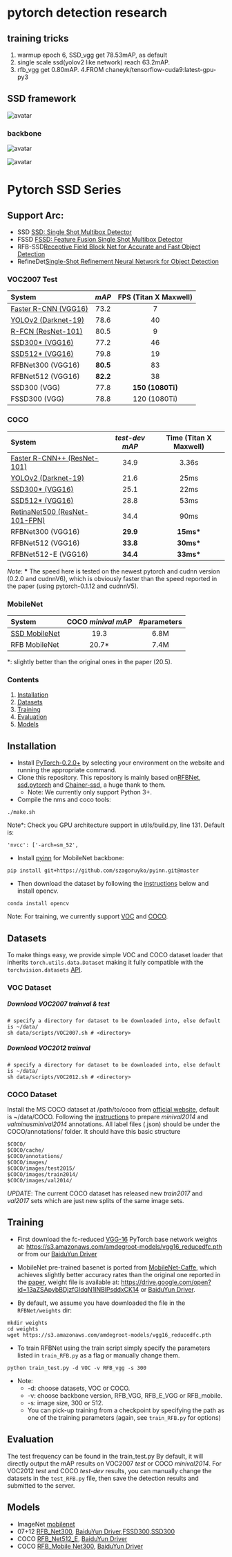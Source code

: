 # pytorch detection research

## training tricks

1. warmup epoch 6, SSD_vgg get 78.53mAP, as default
2. single scale ssd(yolov2 like network) reach 63.2mAP.
3. rfb_vgg get 0.80mAP.
4.FROM chaneyk/tensorflow-cuda9:latest-gpu-py3 


## SSD framework
![avatar](https://github.com/musicbeer/image/blob/master/v2-a43295a3e146008b2131b160eec09cd4_r.jpg?raw=true)

### backbone
![avatar](https://github.com/musicbeer/image/blob/master/detection/2018081115024484.png?raw=true)

![avatar](https://github.com/musicbeer/image/blob/master/detection/images.png?raw=true)




# Pytorch SSD Series
## Support Arc:
* SSD [SSD: Single Shot Multibox  Detector](https://arxiv.org/abs/1512.02325)
* FSSD [FSSD: Feature Fusion Single Shot Multibox Detector](https://arxiv.org/abs/1712.00960)
* RFB-SSD[Receptive Field Block Net for Accurate and Fast Object Detection](https://arxiv.org/abs/1711.07767)
* RefineDet[Single-Shot Refinement Neural Network for Object Detection](https://arxiv.org/pdf/1711.06897.pdf)

### VOC2007 Test
| System                                   |  *mAP*   | **FPS** (Titan X Maxwell) |
| :--------------------------------------- | :------: | :-----------------------: |
| [Faster R-CNN (VGG16)](https://github.com/ShaoqingRen/faster_rcnn) |   73.2   |             7             |
| [YOLOv2 (Darknet-19)](http://pjreddie.com/darknet/yolo/) |   78.6   |            40             |
| [R-FCN (ResNet-101)](https://github.com/daijifeng001/R-FCN) |   80.5   |             9             |
| [SSD300* (VGG16)](https://github.com/weiliu89/caffe/tree/ssd) |   77.2   |            46             |
| [SSD512* (VGG16)](https://github.com/weiliu89/caffe/tree/ssd) |   79.8   |            19             |
| RFBNet300 (VGG16)                        | **80.5** |            83             |
| RFBNet512 (VGG16)                        | **82.2** |            38             |
| SSD300 (VGG)                             |   77.8   |     **150 (1080Ti)**      |
| FSSD300 (VGG)                            |   78.8   |       120 (1080Ti)        |

### COCO 
| System                                   | *test-dev mAP* | **Time** (Titan X Maxwell) |
| :--------------------------------------- | :------------: | :------------------------: |
| [Faster R-CNN++ (ResNet-101)](https://github.com/KaimingHe/deep-residual-networks) |      34.9      |           3.36s            |
| [YOLOv2 (Darknet-19)](http://pjreddie.com/darknet/yolo/) |      21.6      |            25ms            |
| [SSD300* (VGG16)](https://github.com/weiliu89/caffe/tree/ssd) |      25.1      |            22ms            |
| [SSD512* (VGG16)](https://github.com/weiliu89/caffe/tree/ssd) |      28.8      |            53ms            |
| [RetinaNet500 (ResNet-101-FPN)](https://arxiv.org/pdf/1708.02002.pdf) |      34.4      |            90ms            |
| RFBNet300 (VGG16)                        |    **29.9**    |         **15ms\***         |
| RFBNet512 (VGG16)                        |    **33.8**    |         **30ms\***         |
| RFBNet512-E (VGG16)                      |    **34.4**    |         **33ms\***         |


*Note*: **\*** The speed here is tested on the newest pytorch and cudnn version (0.2.0 and cudnnV6), which is obviously faster than the speed reported in the paper (using pytorch-0.1.12 and cudnnV5).

### MobileNet
| System                                   | COCO *minival mAP* | **\#parameters** |
| :--------------------------------------- | :----------------: | :--------------: |
| [SSD MobileNet](https://arxiv.org/abs/1704.04861) |        19.3        |       6.8M       |
| RFB MobileNet                            |       20.7\*       |       7.4M       |

\*: slightly better than the original ones in the paper (20.5).

### Contents
1. [Installation](#installation)
2. [Datasets](#datasets)
3. [Training](#training)
4. [Evaluation](#evaluation)
5. [Models](#models)

## Installation
- Install [PyTorch-0.2.0+](http://pytorch.org/) by selecting your environment on the website and running the appropriate command.
- Clone this repository. This repository is mainly based on[RFBNet](https://github.com/ruinmessi/RFBNet), [ssd.pytorch](https://github.com/amdegroot/ssd.pytorch) and [Chainer-ssd](https://github.com/Hakuyume/chainer-ssd), a huge thank to them.
  * Note: We currently only support Python 3+.
- Compile the nms and coco tools:
```Shell
./make.sh
```
Note*: Check you GPU architecture support in utils/build.py, line 131. Default is:

``` 
'nvcc': ['-arch=sm_52',
```
- Install [pyinn](https://github.com/szagoruyko/pyinn) for MobileNet backbone:
```Shell
pip install git+https://github.com/szagoruyko/pyinn.git@master
```
- Then download the dataset by following the [instructions](#download-voc2007-trainval--test) below and install opencv. 
```Shell
conda install opencv
```
Note: For training, we currently  support [VOC](http://host.robots.ox.ac.uk/pascal/VOC/) and [COCO](http://mscoco.org/). 

## Datasets
To make things easy, we provide simple VOC and COCO dataset loader that inherits `torch.utils.data.Dataset` making it fully compatible with the `torchvision.datasets` [API](http://pytorch.org/docs/torchvision/datasets.html).

### VOC Dataset
##### Download VOC2007 trainval & test

```Shell
# specify a directory for dataset to be downloaded into, else default is ~/data/
sh data/scripts/VOC2007.sh # <directory>
```

##### Download VOC2012 trainval

```Shell
# specify a directory for dataset to be downloaded into, else default is ~/data/
sh data/scripts/VOC2012.sh # <directory>
```
### COCO Dataset
Install the MS COCO dataset at /path/to/coco from [official website](http://mscoco.org/), default is ~/data/COCO. Following the [instructions](https://github.com/rbgirshick/py-faster-rcnn/blob/77b773655505599b94fd8f3f9928dbf1a9a776c7/data/README.md) to prepare *minival2014* and *valminusminival2014* annotations. All label files (.json) should be under the COCO/annotations/ folder. It should have this basic structure
```Shell
$COCO/
$COCO/cache/
$COCO/annotations/
$COCO/images/
$COCO/images/test2015/
$COCO/images/train2014/
$COCO/images/val2014/
```
*UPDATE*: The current COCO dataset has released new *train2017* and *val2017* sets which are just new splits of the same image sets. 

## Training
- First download the fc-reduced [VGG-16](https://arxiv.org/abs/1409.1556) PyTorch base network weights at:    https://s3.amazonaws.com/amdegroot-models/vgg16_reducedfc.pth
  or from our [BaiduYun Driver](https://pan.baidu.com/s/1jIP86jW) 
- MobileNet pre-trained basenet is ported from [MobileNet-Caffe](https://github.com/shicai/MobileNet-Caffe), which achieves slightly better accuracy rates than the original one reported in the [paper](https://arxiv.org/abs/1704.04861), weight file is available at: https://drive.google.com/open?id=13aZSApybBDjzfGIdqN1INBlPsddxCK14 or [BaiduYun Driver](https://pan.baidu.com/s/1dFKZhdv).

- By default, we assume you have downloaded the file in the `RFBNet/weights` dir:
```Shell
mkdir weights
cd weights
wget https://s3.amazonaws.com/amdegroot-models/vgg16_reducedfc.pth
```

- To train RFBNet using the train script simply specify the parameters listed in `train_RFB.py` as a flag or manually change them.
```Shell
python train_test.py -d VOC -v RFB_vgg -s 300 
```
- Note:
  * -d: choose datasets, VOC or COCO.
  * -v: choose backbone version, RFB_VGG, RFB_E_VGG or RFB_mobile.
  * -s: image size, 300 or 512.
  * You can pick-up training from a checkpoint by specifying the path as one of the training parameters (again, see `train_RFB.py` for options)

## Evaluation
The test frequency can be found in the train_test.py
By default, it will directly output the mAP results on VOC2007 *test* or COCO *minival2014*. For VOC2012 *test* and COCO *test-dev* results, you can manually change the datasets in the `test_RFB.py` file, then save the detection results and submitted to the server. 

## Models
* ImageNet [mobilenet](https://drive.google.com/open?id=11VqerLerDkFzN_fkwXG4Vm1CIU2G5Gtm)
* 07+12 [RFB_Net300](https://drive.google.com/open?id=1V3DjLw1ob89G8XOuUn7Jmg_o-8k_WM3L), [BaiduYun Driver](https://pan.baidu.com/s/1bplRosf),[FSSD300](https://drive.google.com/open?id=1xhgdxCF_HuC3SP6ALhhTeC5RTmuoLzgC),[SSD300](https://drive.google.com/open?id=10sM_yWSN8vRZdh6Sf0CILyMfcoJiCNtn)
* COCO [RFB_Net512_E](https://drive.google.com/open?id=1pHDc6Xg9im3affOr7xaimXaRNOHtbaPM), [BaiduYun Driver](https://pan.baidu.com/s/1o8dxrom)
* COCO [RFB_Mobile Net300](https://drive.google.com/open?id=1vmbTWWgeMN_qKVWOeDfl1EN9c7yHPmOe), [BaiduYun Driver](https://pan.baidu.com/s/1bp4ik1L)


